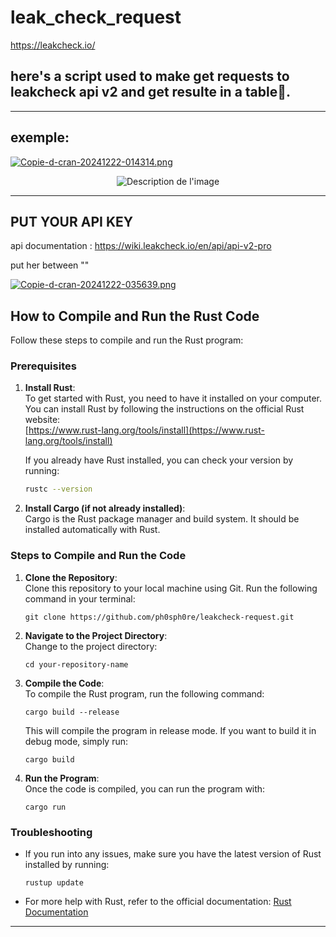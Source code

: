 # leak_check_request
https://leakcheck.io/
## here's a script used to make get requests to leakcheck api v2 and get resulte in a table🍓.
---
## exemple:
[![Copie-d-cran-20241222-014314.png](https://i.postimg.cc/dVPQcVhz/Copie-d-cran-20241222-014314.png)](https://postimg.cc/hfsR9gbr)

<p style="text-align: center;">
  <img src="https://64.media.tumblr.com/9e9f28c6085ab5c91cb7467e41dc863b/fa43f1e899c682f8-46/s400x600/3082e6f8be1d1cbd7e051fd47227fc2b04a1c1d7.gif" alt="Description de l'image" />
</p>

---

## PUT YOUR API KEY
api documentation :
https://wiki.leakcheck.io/en/api/api-v2-pro

put her between ""

[![Copie-d-cran-20241222-035639.png](https://i.postimg.cc/XJNRdpJB/Copie-d-cran-20241222-035639.png)](https://postimg.cc/sB8HRf53)

## How to Compile and Run the Rust Code

Follow these steps to compile and run the Rust program:

### Prerequisites

1. **Install Rust**:  
    To get started with Rust, you need to have it installed on your computer.  
    You can install Rust by following the instructions on the official Rust website:  
    [https://www.rust-lang.org/tools/install](https://www.rust-lang.org/tools/install)
    
    If you already have Rust installed, you can check your version by running:
    
    ```bash
    rustc --version
    ```
    
2. **Install Cargo (if not already installed)**:  
    Cargo is the Rust package manager and build system. It should be installed automatically with Rust.
    
### Steps to Compile and Run the Code

1. **Clone the Repository**:  
    Clone this repository to your local machine using Git. Run the following command in your terminal:
    
    ```
    git clone https://github.com/ph0sph0re/leakcheck-request.git
    ```
    
2. **Navigate to the Project Directory**:  
    Change to the project directory:
    
    ```
    cd your-repository-name
    ```
    
3. **Compile the Code**:  
    To compile the Rust program, run the following command:
    
    ```
    cargo build --release
    ```
    
    This will compile the program in release mode. If you want to build it in debug mode, simply run:
    
    ```
    cargo build
    ```
    
4. **Run the Program**:  
    Once the code is compiled, you can run the program with:
    
    ```
    cargo run
    ```
    

### Troubleshooting

- If you run into any issues, make sure you have the latest version of Rust installed by running:
    
    ```
    rustup update
    ```
    
- For more help with Rust, refer to the official documentation: [Rust Documentation](https://doc.rust-lang.org/)
    

---

